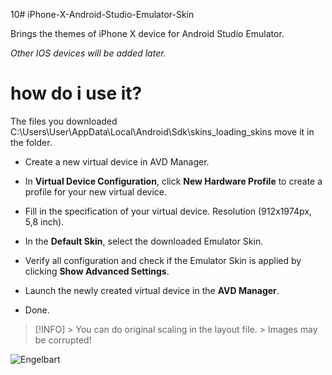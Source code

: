 10# iPhone-X-Android-Studio-Emulator-Skin

Brings the themes of iPhone X device for Android Studio Emulator.

*Other IOS devices will be added later.*

# how do i use it?

The files you downloaded  C:\Users\User\AppData\Local\Android\Sdk\skins\_loading_skins move it in the folder.


- Create a new virtual device in AVD Manager.

- In **Virtual Device Configuration**, click **New Hardware Profile** to create a profile for your new virtual device.

- Fill in the specification of your virtual device. Resolution (912x1974px, 5,8 inch).

- In the **Default Skin**, select the downloaded Emulator Skin.

- Verify all configuration and check if the Emulator Skin is applied by clicking **Show Advanced Settings**.

- Launch the newly created virtual device in the **AVD Manager**.

- Done.

> [!INFO] > You can do original scaling in the layout file. > Images may be corrupted!

![Engelbart](https://i.ibb.co/ckPTk4W/i-Phone-AVD-Readme.png)
